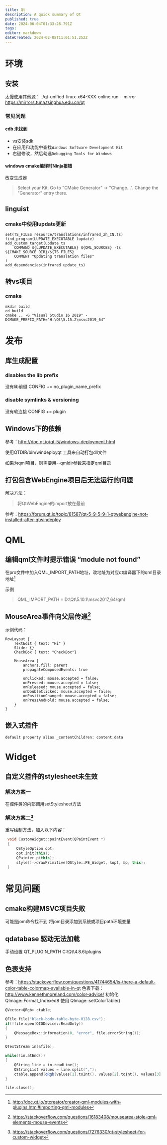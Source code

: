 ```yaml
---
title: Qt
description: A quick summary of Qt
published: true
date: 2024-06-04T01:33:28.791Z
tags: 
editor: markdown
dateCreated: 2024-02-08T11:01:51.252Z
---
```


# 环境
## 安装
太慢使用其他源：
./qt-unified-linux-x64-XXX-online.run --mirror https://mirrors.tuna.tsinghua.edu.cn/qt

### 常见问题
#### cdb 未找到
- vs安装sdk
- 在应用和功能中查找```Windows Software Development Kit```
- 右键修改，然后勾选```Debugging Tools for Windows```

#### windows cmake编译时Ninja报错
改变生成器 
>Select your Kit. Go to "CMake Generator" -> "Change...". Change the "Generator" entry there.

## linguist
### cmake中使用lupdate更新
```
set(TS_FILES resource/translations/infrared_zh_CN.ts)
find_program(LUPDATE_EXECUTABLE lupdate)
add_custom_target(update_ts
    COMMAND ${LUPDATE_EXECUTABLE} ${QML_SOURCES} -ts ${CMAKE_SOURCE_DIR}/${TS_FILES}
    COMMENT "Updating translation files"
)
add_dependencies(infrared update_ts)
```

## 转vs项目
### cmake
```
mkdir build
cd build
cmake .. -G "Visual Studio 16 2019" -DCMAKE_PREFIX_PATH="H:\Qt\5.15.2\msvc2019_64"
```

# 发布
## 库生成配置
### disables the lib prefix
没有lib前缀
CONFIG += no_plugin_name_prefix
### disable symlinks & versioning
没有软连接
CONFIG += plugin

## Windows下的依赖
参考：http://doc.qt.io/qt-5/windows-deployment.html

使用QTDIR/bin/windeployqt 工具来自动打包dll文件

如果为qml项目，则需要用--qmldir参数来指定qml目录

## 打包包含WebEngine项目后无法运行的问题
解决方法：
>将QtWebEngine的import放在最前

参考：https://forum.qt.io/topic/81587/qt-5-9-5-9-1-qtwebengine-not-installed-after-qtwindeploy

# QML
## 编辑qml文件时提示错误 “module not found”
在pro文件中加入QML_IMPORT_PATH地址，改地址为对应qt编译器下的qml目录地址[^qml_import]

示例
>QML_IMPORT_PATH = D:\Qt\5.10.1\msvc2017_64\qml

## MouseArea事件向父层传递[^mouse_area]
示例代码：
```
RowLayout {
    TextEdit { text: "Hi" }
    Slider {}
    CheckBox { text: "CheckBox"}

    MouseArea {
        anchors.fill: parent
        propagateComposedEvents: true

        onClicked: mouse.accepted = false;
        onPressed: mouse.accepted = false;
        onReleased: mouse.accepted = false;
        onDoubleClicked: mouse.accepted = false;
        onPositionChanged: mouse.accepted = false;
        onPressAndHold: mouse.accepted = false;
    }
}
```
## 嵌入式控件
```
default property alias _contentChildren: content.data
```
# Widget
## 自定义控件的stylesheet未生效
### 解决方案一
在控件类的内部调用setStylesheet方法

### 解决方案二[^paint_widget]
重写绘制方法，加入以下内容：

```c++
 void CustomWidget::paintEvent(QPaintEvent *)
 {
     QStyleOption opt;
     opt.init(this);
     QPainter p(this);
     style()->drawPrimitive(QStyle::PE_Widget, &opt, &p, this);
 }
 ```

# 常见问题
## cmake构建MSVC项目失败
可能是jom命令找不到
将jom目录添加到系统或项目path环境变量

## qdatabase 驱动无法加载
手动设置 QT_PLUGIN_PATH C:\Qt\4.8.6\plugins

## 色表支持
参考：https://stackoverflow.com/questions/41744654/is-there-a-default-color-table-colormap-available-in-qt
色表下载：http://www.kennethmoreland.com/color-advice/
初始化 QImage::Format_Indexed8 使用 QImage::setColorTable()
```c++
QVector<QRgb> ctable;

QFile file("black-body-table-byte-0128.csv");
if(!file.open(QIODevice::ReadOnly))
{
    QMessageBox::information(0, "error", file.errorString());
}

QTextStream in(&file);

while(!in.atEnd())
{
    QString line = in.readLine();    
    QStringList values = line.split(",");
    ctable.append(qRgb(values[1].toInt(), values[2].toInt(), values[3].toInt()));
}

file.close();
```

[^paint_widget]:https://stackoverflow.com/questions/7276330/qt-stylesheet-for-custom-widget
[^qml_import]:http://doc.qt.io/qtcreator/creator-qml-modules-with-plugins.html#importing-qml-modules
[^mouse_area]:https://stackoverflow.com/questions/16183408/mousearea-stole-qml-elements-mouse-events